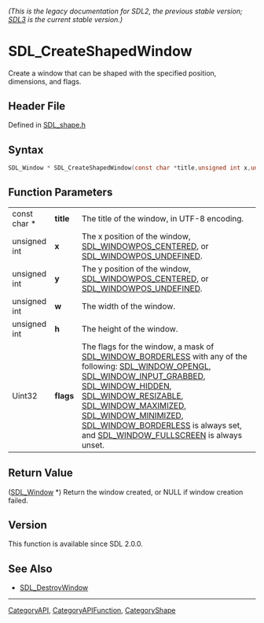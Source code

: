 ###### (This is the legacy documentation for SDL2, the previous stable version; [SDL3](https://wiki.libsdl.org/SDL3/) is the current stable version.)
# SDL_CreateShapedWindow

Create a window that can be shaped with the specified position, dimensions, and flags.

## Header File

Defined in [SDL_shape.h](https://github.com/libsdl-org/SDL/blob/SDL2/include/SDL_shape.h)

## Syntax

```c
SDL_Window * SDL_CreateShapedWindow(const char *title,unsigned int x,unsigned int y,unsigned int w,unsigned int h,Uint32 flags);
```

## Function Parameters

|              |           |                                                                                                                                                                                                                                                                                                                                                                                                                                                                                                                                 |
| ------------ | --------- | ------------------------------------------------------------------------------------------------------------------------------------------------------------------------------------------------------------------------------------------------------------------------------------------------------------------------------------------------------------------------------------------------------------------------------------------------------------------------------------------------------------------------------- |
| const char * | **title** | The title of the window, in UTF-8 encoding.                                                                                                                                                                                                                                                                                                                                                                                                                                                                                     |
| unsigned int | **x**     | The x position of the window, [SDL_WINDOWPOS_CENTERED](SDL_WINDOWPOS_CENTERED), or [SDL_WINDOWPOS_UNDEFINED](SDL_WINDOWPOS_UNDEFINED).                                                                                                                                                                                                                                                                                                                                                                                          |
| unsigned int | **y**     | The y position of the window, [SDL_WINDOWPOS_CENTERED](SDL_WINDOWPOS_CENTERED), or [SDL_WINDOWPOS_UNDEFINED](SDL_WINDOWPOS_UNDEFINED).                                                                                                                                                                                                                                                                                                                                                                                          |
| unsigned int | **w**     | The width of the window.                                                                                                                                                                                                                                                                                                                                                                                                                                                                                                        |
| unsigned int | **h**     | The height of the window.                                                                                                                                                                                                                                                                                                                                                                                                                                                                                                       |
| Uint32       | **flags** | The flags for the window, a mask of [SDL_WINDOW_BORDERLESS](SDL_WINDOW_BORDERLESS) with any of the following: [SDL_WINDOW_OPENGL](SDL_WINDOW_OPENGL), [SDL_WINDOW_INPUT_GRABBED](SDL_WINDOW_INPUT_GRABBED), [SDL_WINDOW_HIDDEN](SDL_WINDOW_HIDDEN), [SDL_WINDOW_RESIZABLE](SDL_WINDOW_RESIZABLE), [SDL_WINDOW_MAXIMIZED](SDL_WINDOW_MAXIMIZED), [SDL_WINDOW_MINIMIZED](SDL_WINDOW_MINIMIZED), [SDL_WINDOW_BORDERLESS](SDL_WINDOW_BORDERLESS) is always set, and [SDL_WINDOW_FULLSCREEN](SDL_WINDOW_FULLSCREEN) is always unset. |

## Return Value

([SDL_Window](SDL_Window) *) Return the window created, or NULL if window
creation failed.

## Version

This function is available since SDL 2.0.0.

## See Also

- [SDL_DestroyWindow](SDL_DestroyWindow)

----
[CategoryAPI](CategoryAPI), [CategoryAPIFunction](CategoryAPIFunction), [CategoryShape](CategoryShape)

